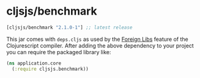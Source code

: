 # cljsjs/benchmark

[](dependency)
```clojure
[cljsjs/benchmark "2.1.0-1"] ;; latest release
```
[](/dependency)

This jar comes with `deps.cljs` as used by the [Foreign Libs][flibs] feature
of the Clojurescript compiler. After adding the above dependency to your project
you can require the packaged library like:

```clojure
(ns application.core
  (:require cljsjs.benchmark))
```

[flibs]: https://github.com/clojure/clojurescript/wiki/Packaging-Foreign-Dependencies
